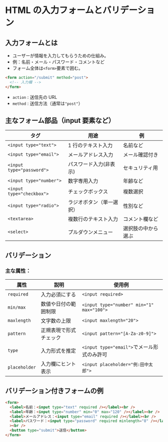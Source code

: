 # HTML の入力フォームとバリデーション

## 入力フォームとは

- ユーザーが情報を入力してもらうための仕組み。
- 例：名前・メール・パスワード・コメントなど
- フォーム全体は`<form>`要素で囲む。

```html
<form action="/submit" method="post">
  <!-- 入力欄 -->
</form>
```

- `action` : 送信先の URL
- `method` : 送信方法（通常は`"post"`）

## 主なフォーム部品（input 要素など）

| タグ                      | 用途                     | 例                 |
| ------------------------- | ------------------------ | ------------------ |
| `<input type="text">`     | 1 行のテキスト入力       | 名前など           |
| `<input type="email">`    | メールアドレス入力       | メール確認付き     |
| `<input type="password">` | パスワード入力(非表示)   | セキュリティ用     |
| `<input type="number">`   | 数字専用入力             | 年齢など           |
| `<input type="checkbox">` | チェックボックス         | 複数選択           |
| `<input type="radio">`    | ラジオボタン（単一選択） | 性別など           |
| `<textarea>`              | 複数行のテキスト入力     | コメント欄など     |
| `<select>`                | プルダウンメニュー       | 選択肢の中から選ぶ |

## バリデーション

### 主な属性：

| 属性          | 説明                   | 使用例                                     |
| ------------- | ---------------------- | ------------------------------------------ |
| `required`    | 入力必須にする         | `<input required>`                         |
| `min/max`     | 数値や日付の範囲制限   | `<input type="number" min="1" max="100">`  |
| `maxlength`   | 文字数の上限           | `<input maxlength="20">`                   |
| `pattern`     | 正規表現で形式チェック | `<input pattern="[A-Za-z0-9]">`            |
| `type`        | 入力形式を推定         | `<input type="email">`でメール形式のみ許可 |
| `placeholder` | 入力欄にヒント表示     | `<input placeholder="例:田中太郎">`        |

## バリデーション付きフォームの例

```html
<form>
  <label>名前：<input type="text" required /></label><br />
  <label>年齢：<input type="number" min="0" max="120" /></label><br />
  <label>メールアドレス：<input type="email" required /></label><br />
  <label>パスワード：<input type="password" required minlength="8" /></label
  ><br />
  <button type="submit">送信</button>
</form>
```
